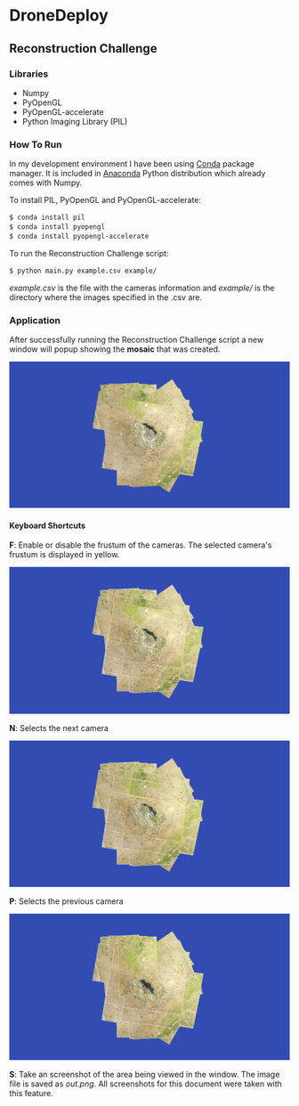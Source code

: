 # DroneDeploy

## Reconstruction Challenge

### Libraries

- Numpy
- PyOpenGL
- PyOpenGL-accelerate
- Python Imaging Library (PIL)

### How To Run

In my development environment I have been using [Conda](http://conda.pydata.org/docs/index.html) package manager. It is included in [Anaconda](https://www.continuum.io/downloads) Python distribution which already comes with Numpy.

To install PIL, PyOpenGL and PyOpenGL-accelerate:

```bash
$ conda install pil
$ conda install pyopengl
$ conda install pyopengl-accelerate
```

To run the Reconstruction Challenge script:

```bash
$ python main.py example.csv example/
```
*example.csv* is the file with the cameras information and *example/* is the directory where the images specified in the .csv are.

### Application

After successfully running the Reconstruction Challenge script a new window will popup showing the **mosaic** that was created.

![](/out1.png)

#### Keyboard Shortcuts

**F**: Enable or disable the frustum of the cameras. The selected camera's frustum is displayed in yellow.

![](/out2.png)

**N**: Selects the next camera

![](/out3.png)

**P**: Selects the previous camera

![](/out4.png)

**S**: Take an screenshot of the area being viewed in the window. The image file is saved as *out.png*. All screenshots for this document were taken with this feature.
